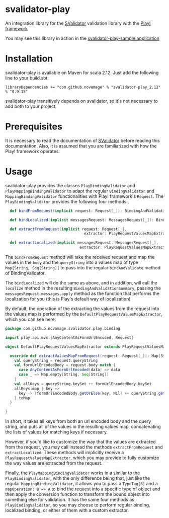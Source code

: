 svalidator-play
==============

An integration library for the [SValidator](https://github.com/NovaMage/SValidator) validation library with the 
[Play! framework](https://www.playframework.com/)

You may see this library in action in the [svalidator-play-sample application](https://github.com/NovaMage/svalidator-play-sample)

Installation
===========

svalidator-play is available on Maven for scala 2.12.  Just add the following line to your build.sbt:

```
libraryDependencies += "com.github.novamage" % "svalidator-play_2.12" % "0.9.15"
```

svalidator-play transitively depends on svalidator, so it's not necessary to add both to your project.

Prerequisites
============

It is necessary to read the documentation of [SValidator](https://github.com/NovaMage/SValidator/wiki) before 
reading this documentation.  Also, it is assumed that you are familiarized with how the Play! framework operates.

Usage
=====

svalidator-play provides the classes `PlayBindingValidator` and `PlayMappingBindingValidator` to adapt the regular 
`BindingValidator` and `MappingBindingValidator` functionalities with Play! framework's `Request`.  The 
`PlayBindingValidator` provides the following four methods:

```scala
  def bindFromRequest(implicit request: Request[_]): BindingAndValidationSummary[A]

  def bindLocalized(implicit messagesRequest: MessagesRequest[_]): BindingAndValidationSummary[A]

  def extractFromRequest(implicit request: Request[_], 
                                   extractor: PlayRequestValuesMapExtractor): BindingAndValidationSummary[A]

  def extractLocalized(implicit messagesRequest: MessagesRequest[_], 
                                 extractor: PlayRequestValuesMapExtractor): BindingAndValidationSummary[A]
```

The `bindFromRequest` method will take the received request and map the values in the `body` and the `queryString` into a 
values map of type `Map[String, Seq[String]]` to pass into the regular `bindAndValidate` method of BindingValidator.

The `bindLocalized` will do the same as above, and in addition, will call the `localize` method in the resulting
`BindingAndValidationSummary`, passing the `messagesRequest.messages.apply` method as the function that performs the 
localization for you (this is Play's default way of localization)

By default, the operation of the extracting the values from the request into the values map is performed by the
`DefaultPlayRequestValuesMapExtractor`, which you can see here:

```scala
package com.github.novamage.svalidator.play.binding

import play.api.mvc.{AnyContentAsFormUrlEncoded, Request}

object DefaultPlayRequestValuesMapExtractor extends PlayRequestValuesMapExtractor {

  override def extractValuesMapFromRequest(request: Request[_]): Map[String, Seq[String]] = {
    val queryString = request.queryString
    val formUrlEncodedBody = request.body match {
      case AnyContentAsFormUrlEncoded(data) => data
      case _ => Map.empty[String, Seq[String]]
    }
    val allKeys = queryString.keySet ++ formUrlEncodedBody.keySet
    allKeys.map { key =>
      key -> (formUrlEncodedBody.getOrElse(key, Nil) ++ queryString.getOrElse(key, Nil))
    }.toMap
  }

}
```

In short, it takes all keys from both an url encoded body and the query string, and puts all of the values in the 
resulting values map, concatenating the lists of values for matching keys if necessary.

However, if you'd like to customize the way that the values are extracted from the request, you may call instead the
methods `extractFromRequest` and `extractLocalized`.  These methods will implicitly receive a 
`PlayRequestValuesMapExtractor`, which you may provide to fully customize the way values are extracted from the request.

Finally, the `PlayMappingBindingValidator` works in a similar to the `PlayBindingValidator`, with the only
difference being that, just like the regular `MappingBindingValidator`, it allows you to pass a `TypeTag[B]` and a
 `mapOperation: B => A` to bind the request into a specific type of object and then apply the conversion function
 to transform the bound object into something else for validation.  It has the same four methods as `PlayBindingValidator`, so you may
 choose to perform regular binding, localized binding, or either of them with a custom extractor.
